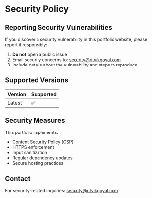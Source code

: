 # Security Policy

## Reporting Security Vulnerabilities

If you discover a security vulnerability in this portfolio website, please report it responsibly:

1. **Do not** open a public issue
2. Email security concerns to: security@ritvikgoyal.com
3. Include details about the vulnerability and steps to reproduce

## Supported Versions

| Version | Supported          |
| ------- | ------------------ |
| Latest  | :white_check_mark: |

## Security Measures

This portfolio implements:

- Content Security Policy (CSP)
- HTTPS enforcement
- Input sanitization
- Regular dependency updates
- Secure hosting practices

## Contact

For security-related inquiries: security@ritvikgoyal.com
